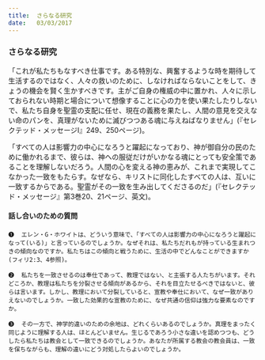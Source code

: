 ```yaml
---
title:  さらなる研究
date:   03/03/2017
---
```


### さらなる研究

「これが私たちもなすべき仕事です。ある特別な、興奮するような時を期待して生活するのではなく、人々の救いのために、しなければならないことをして、きょうの機会を賢く生かすべきです。主がご自身の権威の中に置かれ、人々に示しておられない時期と場合について想像することに心の力を使い果たしたりしないで、私たち自身を聖霊の支配に任せ、現在の義務を果たし、人間の意見を交えない命のパンを、真理がないために滅びつつある魂に与えねばなりません」(『セレクテッド・メッセージI』249、250ページ)。

「すべての人は影響力の中心になろうと躍起になっており、神が御自分の民のために働かれるまで、彼らは、神への服従だけがいかなる魂にとっても安全策であることを理解しないだろう。人間の心を変える神の恵みが、これまで実現してこなかった一致をもたらす。なぜなら、キリストに同化したすべての人は、互いに一致するからである。聖霊がその一致を生み出してくださるのだ」(『セレクテッド・メッセージ』第3巻20、21ページ、英文)。

#### 話し合いのための質問

`❶	エレン・G・ホワイトは、どういう意味で、「すべての人は影響力の中心になろうと躍起になって(いる)」と言っているのでしょうか。なぜそれは、私たちだれもが持っている生まれつきの傾向なのですか。私たちはこの傾向と戦うために、生活の中でどんなことができますか(フィリ2:3、4参照)。`

`❷	私たちを一致させるのは奉仕であって、教理ではない、と主張する人たちがいます。それどころか、教理は私たちを分裂させる傾向があるから、それを目立たせるべきではないと、彼らは言います。しかし、教理において分裂していると、宣教や奉仕において、なぜ一致がありえないのでしょうか。一致した効果的な宣教のために、なぜ共通の信仰は強力な要素なのですか。`

`❸	その一方で、神学的違いのための余地は、どれくらいあるのでしょうか。真理をまったく同じように理解する人は、ほとんどいません。生じるであろう小さな違いを認めつつも、どうしたら私たちは教会として一致できるのでしょうか。あなたが所属する教会の教会員は、一致を保ちながらも、理解の違いにどう対処したらよいのでしょうか。`
